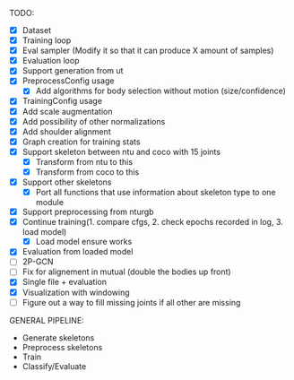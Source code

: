 TODO:

- [x] Dataset
- [x] Training loop
- [x] Eval sampler (Modify it so that it can produce X amount of samples)
- [x] Evaluation loop
- [x] Support generation from ut
- [x] PreprocessConfig usage
    - [x] Add algorithms for body selection without motion (size/confidence)
- [x] TrainingConfig usage
- [x] Add scale augmentation
- [x] Add possibility of other normalizations
- [x] Add shoulder alignment
- [x] Graph creation for training stats
- [x] Support skeleton between ntu and coco with 15 joints
    - [x] Transform from ntu to this
    - [x] Transform from coco to this
- [x] Support other skeletons
    - [x] Port all functions that use information about skeleton type to one module
- [x] Support preprocessing from nturgb
- [x] Continue training(1. compare cfgs, 2. check epochs recorded in log, 3. load model)
    -  [x] Load model ensure works
- [x] Evaluation from loaded model
- [ ] 2P-GCN
- [ ] Fix for alignement in mutual (double the bodies up front)
- [x] Single file + evaluation
- [x] Visualization with windowing
- [ ] Figure out a way to fill missing joints if all other are missing

GENERAL PIPELINE:

- Generate skeletons
- Preprocess skeletons
- Train
- Classify/Evaluate

